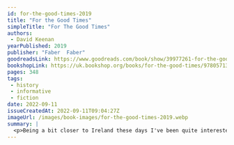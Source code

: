 ```yaml
---
id: for-the-good-times-2019
title: "For the Good Times"
simpleTitle: "For The Good Times"
authors: 
 - David Keenan
yearPublished: 2019
publisher: "Faber  Faber"
goodreadsLink: https://www.goodreads.com/book/show/39977261-for-the-good-times
bookshopLink: https://uk.bookshop.org/books/for-the-good-times/9780571340521
pages: 348
tags: 
 - history 
 - informative 
 - fiction
date: 2022-09-11
issueCreatedAt: 2022-09-11T09:04:27Z
imageUrl: /images/book-images/for-the-good-times-2019.webp
summary: | 
  <p>Being a bit closer to Ireland these days I've been quite interested in learning about their history. I didn't quite expect what I got from this book, which is the viewpoint of (fictional?) people who were part of the IRA at the time. A quite interesting read, really, and a perspective that I haven't seen before. Worth a glance!</p>
---
```


